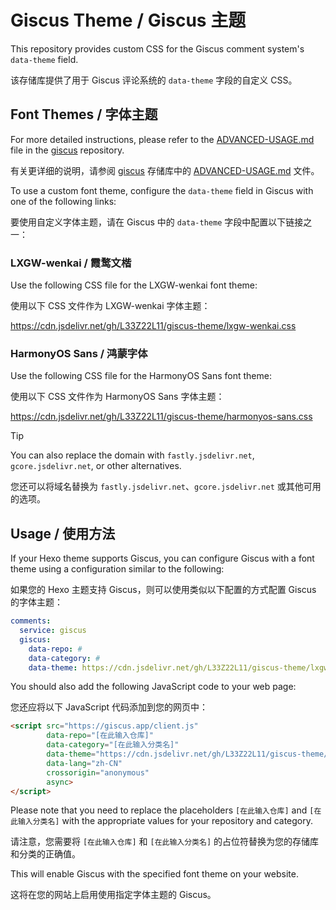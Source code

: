 # Giscus Theme / Giscus 主题

This repository provides custom CSS for the Giscus comment system's `data-theme` field.

该存储库提供了用于 Giscus 评论系统的 `data-theme` 字段的自定义 CSS。

## Font Themes / 字体主题

For more detailed instructions, please refer to the [ADVANCED-USAGE.md](https://github.com/giscus/giscus/blob/main/ADVANCED-USAGE.md#data-theme) file in the [giscus](https://github.com/giscus/giscus) repository.

有关更详细的说明，请参阅 [giscus](https://github.com/giscus/giscus) 存储库中的 [ADVANCED-USAGE.md](https://github.com/giscus/giscus/blob/main/ADVANCED-USAGE.md#data-theme) 文件。

To use a custom font theme, configure the `data-theme` field in Giscus with one of the following links:

要使用自定义字体主题，请在 Giscus 中的 `data-theme` 字段中配置以下链接之一：

### LXGW-wenkai / 霞鹜文楷

Use the following CSS file for the LXGW-wenkai font theme:

使用以下 CSS 文件作为 LXGW-wenkai 字体主题：

https://cdn.jsdelivr.net/gh/L33Z22L11/giscus-theme/lxgw-wenkai.css

### HarmonyOS Sans / 鸿蒙字体

Use the following CSS file for the HarmonyOS Sans font theme:

使用以下 CSS 文件作为 HarmonyOS Sans 字体主题：

https://cdn.jsdelivr.net/gh/L33Z22L11/giscus-theme/harmonyos-sans.css

> [!TIP]
> You can also replace the domain with `fastly.jsdelivr.net`, `gcore.jsdelivr.net`, or other alternatives.
>
> 您还可以将域名替换为 `fastly.jsdelivr.net`、`gcore.jsdelivr.net` 或其他可用的选项。

## Usage / 使用方法

If your Hexo theme supports Giscus, you can configure Giscus with a font theme using a configuration similar to the following:

如果您的 Hexo 主题支持 Giscus，则可以使用类似以下配置的方式配置 Giscus 的字体主题：

```yaml
comments:
  service: giscus
  giscus:
    data-repo: #
    data-category: #
    data-theme: https://cdn.jsdelivr.net/gh/L33Z22L11/giscus-theme/lxgw-wenkai.css
```

You should also add the following JavaScript code to your web page:

您还应将以下 JavaScript 代码添加到您的网页中：

```html
<script src="https://giscus.app/client.js"
        data-repo="[在此输入仓库]"
        data-category="[在此输入分类名]"
        data-theme="https://cdn.jsdelivr.net/gh/L33Z22L11/giscus-theme/lxgw-wenkai.css" 
        data-lang="zh-CN"
        crossorigin="anonymous"
        async>
</script>
```

Please note that you need to replace the placeholders `[在此输入仓库]` and `[在此输入分类名]` with the appropriate values for your repository and category.

请注意，您需要将 `[在此输入仓库]` 和 `[在此输入分类名]` 的占位符替换为您的存储库和分类的正确值。

This will enable Giscus with the specified font theme on your website.

这将在您的网站上启用使用指定字体主题的 Giscus。